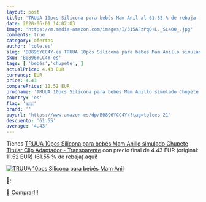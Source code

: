 ```yaml
---
layout: post
title: 'TRUUA 10pcs Silicona para bebés Mam Anil al 61.55 % de rebaja'
date: 2020-06-01 14:02:03
image: 'https://m.media-amazon.com/images/I/315AFzPqQ+L._SL400_.jpg'
comments: true
category: ofertas
author: 'tole.es'
slug: 'B0896YCC4Y-es TRUUA 10pcs Silicona para bebés Mam Anillo simulado...'
sku: 'B0896YCC4Y-es'
tags: [ 'bebés','chupete', ]
actualPrice: 4.43 EUR
currency: EUR
price: 4.43
comparePrice: 11.52 EUR
prodname: 'TRUUA 10pcs Silicona para bebés Mam Anillo simulado Chupete Titular Clip Adaptador - Transparente'
country: 'es'
flag: '🇪🇸'
brand: ''
buyurl: 'https://www.amazon.es/dp/B0896YCC4Y/?tag=tolees-21'
descuento: '61.55'
average: '4.43'
---
```


Tienes [TRUUA 10pcs Silicona para bebés Mam Anillo simulado Chupete Titular Clip Adaptador - Transparente](https://www.amazon.es/dp/B0896YCC4Y/?tag=tolees-21) con precio final de  4.43 EUR (original: 11.52 EUR) (61.55 %  de rebaja) aqui!

[![TRUUA 10pcs Silicona para bebés Mam Anil](https://m.media-amazon.com/images/I/315AFzPqQ+L._SL400_.jpg)](https://www.amazon.es/dp/B0896YCC4Y/?tag=tolees-21)

🔎:


[🛒 Comprar!!!](https://www.amazon.es/dp/B0896YCC4Y/?tag=tolees-21)
